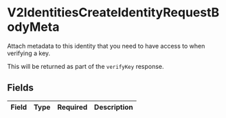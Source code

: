 # V2IdentitiesCreateIdentityRequestBodyMeta

Attach metadata to this identity that you need to have access to when verifying a key.

This will be returned as part of the `verifyKey` response.



## Fields

| Field       | Type        | Required    | Description |
| ----------- | ----------- | ----------- | ----------- |